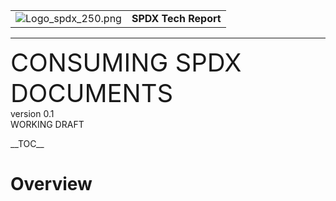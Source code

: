   

|                                                               |                      |
| ------------------------------------------------------------- | -------------------- |
| ![Logo\_spdx\_250.png](Logo_spdx_250.png "Logo_spdx_250.png") | **SPDX Tech Report** |

<hr>

  
  
<span style="font-size:40px">CONSUMING SPDX DOCUMENTS</span>  
version 0.1  
WORKING DRAFT

  
  
\_\_TOC\_\_  
  

# Overview
